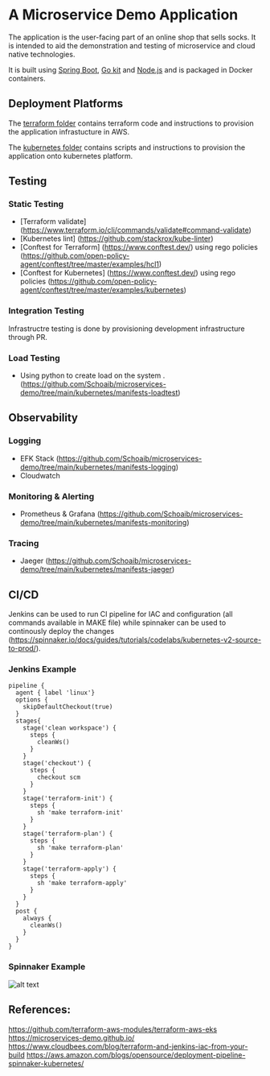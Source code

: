 # A Microservice Demo Application

The application is the user-facing part of an online shop that sells socks. It is intended to aid the demonstration and testing of microservice and cloud native technologies.

It is built using [Spring Boot](http://projects.spring.io/spring-boot/), [Go kit](http://gokit.io) and [Node.js](https://nodejs.org/) and is packaged in Docker containers.

## Deployment Platforms

The [terraform folder](./terraform/) contains terraform code and instructions to provision the application infrastucture in AWS.

The [kubernetes folder](./kubernetes/) contains scripts and instructions to provision the application onto kubernetes platform.

## Testing

### Static Testing
- [Terraform validate] (https://www.terraform.io/cli/commands/validate#command-validate)
- [Kubernetes lint] (https://github.com/stackrox/kube-linter)
- [Conftest for Terraform] (https://www.conftest.dev/) using rego policies (https://github.com/open-policy-agent/conftest/tree/master/examples/hcl1)
- [Conftest for Kubernetes] (https://www.conftest.dev/) using rego policies (https://github.com/open-policy-agent/conftest/tree/master/examples/kubernetes)

### Integration Testing
Infrastructre testing is done by provisioning development infrastructure through PR.

### Load Testing
- Using python to create load on the system .(https://github.com/Schoaib/microservices-demo/tree/main/kubernetes/manifests-loadtest)

## Observability

### Logging
- EFK Stack (https://github.com/Schoaib/microservices-demo/tree/main/kubernetes/manifests-logging)
- Cloudwatch
### Monitoring & Alerting
- Prometheus & Grafana (https://github.com/Schoaib/microservices-demo/tree/main/kubernetes/manifests-monitoring)
### Tracing 
- Jaeger (https://github.com/Schoaib/microservices-demo/tree/main/kubernetes/manifests-jaeger)

## CI/CD
Jenkins can be used to run CI pipeline for IAC and configuration (all commands available in MAKE file) while spinnaker can be used to continously deploy the changes (https://spinnaker.io/docs/guides/tutorials/codelabs/kubernetes-v2-source-to-prod/).

### Jenkins Example
```
pipeline {
  agent { label 'linux'}
  options {
    skipDefaultCheckout(true)
  }
  stages{
    stage('clean workspace') {
      steps {
        cleanWs()
      }
    }
    stage('checkout') {
      steps {
        checkout scm
      }
    }
    stage('terraform-init') {
      steps {
        sh 'make terraform-init'
      }
    }
    stage('terraform-plan') {
      steps {
        sh 'make terraform-plan'
      }
    }
    stage('terraform-apply') {
      steps {
        sh 'make terraform-apply'
      }
    }
  }
  post {
    always {
      cleanWs()
    }
  }
}
```

### Spinnaker Example
![alt text](https://d2908q01vomqb2.cloudfront.net/ca3512f4dfa95a03169c5a670a4c91a19b3077b4/2019/07/02/prabhat-spinnaker-8.7.1-pipeline.png)


## References:
https://github.com/terraform-aws-modules/terraform-aws-eks
https://microservices-demo.github.io/
https://www.cloudbees.com/blog/terraform-and-jenkins-iac-from-your-build
https://aws.amazon.com/blogs/opensource/deployment-pipeline-spinnaker-kubernetes/